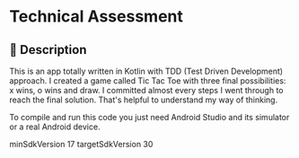 # Technical Assessment

## :scroll: Description
This is an app totally written in Kotlin with TDD (Test Driven Development) approach. I created a game called Tic Tac Toe with three final possibilities: x wins, o wins and draw. I committed almost every steps I went through to reach the final solution. That's helpful to understand my way of thinking.

To compile and run this code you just need Android Studio and its simulator or a real Android device.

minSdkVersion 17
targetSdkVersion 30